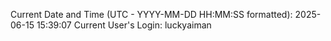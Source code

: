 Current Date and Time (UTC - YYYY-MM-DD HH:MM:SS formatted): 2025-06-15 15:39:07
Current User's Login: luckyaiman
